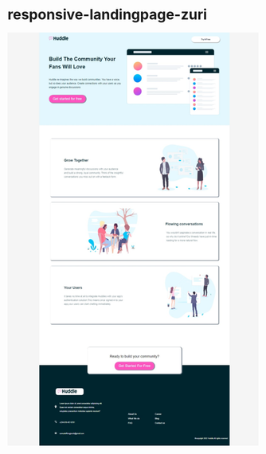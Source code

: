 # responsive-landingpage-zuri

![samuel effiong](/Responsiveness_and_Media_Queries_Landing_page_submit/images/web%20(2).jpeg)
